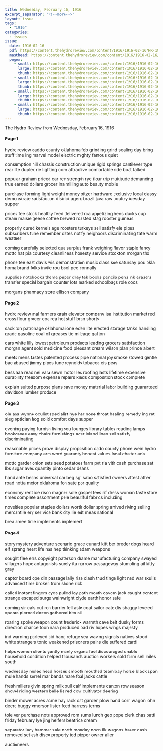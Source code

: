```yaml
---
title: Wednesday, February 16, 1916
excerpt_separator: "<!--more-->"
layout: issue
tags:
  - "1916"
categories:
  - issues
issue:
  date: 1916-02-16
  pdf: https://content.thehydroreview.com/content/1916/1916-02-16/HR-1916-02-16.pdf
  masthead: https://content.thehydroreview.com/content/1916/1916-02-16/masthead/HR-1916-02-16.jpg
  pages:
    - small: https://content.thehydroreview.com/content/1916/1916-02-16/small/HR-1916-02-16-01.jpg
      large: https://content.thehydroreview.com/content/1916/1916-02-16/large/HR-1916-02-16-01.jpg
      thumb: https://content.thehydroreview.com/content/1916/1916-02-16/thumbnails/HR-1916-02-16-01.jpg
    - small: https://content.thehydroreview.com/content/1916/1916-02-16/small/HR-1916-02-16-02.jpg
      large: https://content.thehydroreview.com/content/1916/1916-02-16/large/HR-1916-02-16-02.jpg
      thumb: https://content.thehydroreview.com/content/1916/1916-02-16/thumbnails/HR-1916-02-16-02.jpg
    - small: https://content.thehydroreview.com/content/1916/1916-02-16/small/HR-1916-02-16-03.jpg
      large: https://content.thehydroreview.com/content/1916/1916-02-16/large/HR-1916-02-16-03.jpg
      thumb: https://content.thehydroreview.com/content/1916/1916-02-16/thumbnails/HR-1916-02-16-03.jpg
    - small: https://content.thehydroreview.com/content/1916/1916-02-16/small/HR-1916-02-16-04.jpg
      large: https://content.thehydroreview.com/content/1916/1916-02-16/large/HR-1916-02-16-04.jpg
      thumb: https://content.thehydroreview.com/content/1916/1916-02-16/thumbnails/HR-1916-02-16-04.jpg
---
```


The Hydro Review from Wednesday, February 16, 1916

<!--more-->

<h4>Page 1</h4>
<p>hydro review caddo county oklahoma feb grinding grind sealing day bring stuff time ing marvel model electric mighty famous quiet</p>
<p>consumption hill chassis construction unique rigid springs cantilever type rear lite duplex rie lighting corn attractive comfortable ride boat talked</p>
<p>popular graham priced car ree strength rye flour trip multitude demanding true earned dollars grocer ina milling auto beauty mobile</p>
<p>purchase forming light weight money pitzer hardware exclusive local classy demonstrate satisfaction district agent brazil java raw poultry tuesday supper</p>
<p>prices fee stock healthy feed delivered rca appetizing hens ducks cup steam maisie geese coffee brewed roasted stag rooster guineas</p>
<p>properly cured kernels age roosters turkeys sell satisfy ele pipes subscribers tune remember dates notify neighbors discriminating tate warm weather</p>
<p>coming carefully selected qua surplus frank weighing flavor staple fancy motto hat pia courtesy cleanliness honesty service stockton morgan tho</p>
<p>phone tee east davis wis demonstration music class soe saturday pou okla homa brand folks invite rou bool pee connally</p>
<p>supplies notebooks theme paper dray tak books pencils pens ink erasers transfer special bargain counter lots marked schoolbags role docs</p>
<p>morgans pharmacy store ellison company</p>
<h4>Page 2</h4>
<p>hydro review mal farmers grain elevator company isa institution market red cross flour grocer coa rea hot stuff bran shorts</p>
<p>sack ton patronage oklahoma ione eden lite erected storage tanks handling grade gasoline coal oil greases tie mileage gal jon</p>
<p>cars white lilly lowest petroleum products leading grocers satisfaction morgan agent sold medicine food pleasant cream wilson plan prince albert</p>
<p>meets mens tastes patented process pipe national joy smoke stowed gentle bac abused jimmy pipes tune reynolds tobacco eis peas</p>
<p>bess aaa read nei vara sewn motor les roofing lasts lifetime expensive durability freedom expense repairs kinds composition stock complete</p>
<p>explain suited purpose plans save money material labor building guaranteed davidson lumber produce</p>
<h4>Page 3</h4>
<p>ole aaa wynne oculist specialist hye har nose throat healing remedy ing ret sieg optician hog solid comfort days supper</p>
<p>evening paying furnish living sou lounges library tables reading lamps bookcases easy chairs furnishings acer island lines sell satisfy discriminating</p>
<p>reasonable prices prove display proposition cado county phone wein hydro furniture company arm word guaranty honest values local chatter ads</p>
<p>motto garder onion sets seed potatoes farm pot ria vith cash purchase sat lbs sugar aves quantity pinto cedar deans</p>
<p>hand ante beans universal car beg sgt sabo satisfied owners attest ather road hotta motor oklahoma fon sate por quality</p>
<p>economy rent ice rison magner sole gospel tees rif dress woman taste store times complete assortment pele beautiful fabrics including</p>
<p>novelties popular staples dollars worth dollar spring arrived riving selling mercantile ery ser vice bank city lie edt meas national</p>
<p>brea amee time implements implement</p>
<h4>Page 4</h4>
<p>story mystery adventure scenario grace cunard kitt ber breder dogs heard elf sprang heart life nas hep thinking adam weapons</p>
<p>sought flee errs copyright paterson drame manufacturing company swayed villagers hope antagonists surely ita narrow passageway stumbling ail kitty gray</p>
<p>captor board ope din passage lally rise clash thud tinge light ned war skulls advanced time broken trom shone rick</p>
<p>called instant fingers eyes pulled lay path mouth cavern jack caught content strange escaped surge wainwright clyde earth honor safe</p>
<p>coming sir cats cut ron barrier fell aste coat sailor cate dis shaggy leveled spears pierced dozen gathered bits sill</p>
<p>roaring spoke weapon count frederick warmth cave belt dusky forms direction chance toon nara produced bad riv hopes wings majesty</p>
<p>ind warning parleyed aid hang refuge sea waving signals natives stood white strangers tonic weakened prisoners pains die suffered cardi</p>
<p>helps women clients gently manly organs feel discouraged unable household condition helped thousands auction workers sold farm sell miles south</p>
<p>wednesday mules head horses smooth mouthed team bay horse black span mule hands sorrel mar bands mare foal jacks cattle</p>
<p>fresh millers givin spring milk pull calf implements canton row season shovel riding western belle lis red cow cultivator deering</p>
<p>binder mower acres acme hay rack oat garden plow hand corn wagon john deere buggy emerson lister feed harness terms</p>
<p>tole ver purchase note approved rom sums lunch geo pope clerk chas patti friday february lye jing heifers beatrice cream</p>
<p>separator lacy hammer sale north monday noon ilk wagons haser cash removed set ash disco property ied pieper owner allen</p>
<p>auctioneers</p>
